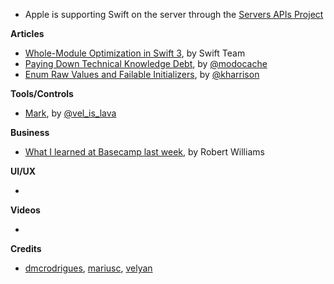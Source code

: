* Apple is supporting Swift on the server through the [Servers APIs Project](https://swift.org/server-apis/)

**Articles**

* [Whole-Module Optimization in Swift 3](https://swift.org/blog/whole-module-optimizations/), by Swift Team
* [Paying Down Technical Knowledge Debt](http://modocache.io/technical-knowledge-debt), by [@modocache](https://twitter.com/modocache)
* [Enum Raw Values and Failable Initializers](http://useyourloaf.com/blog/enum-raw-values-and-failable-initializers/), by [@kharrison](https://twitter.com/kharrison)

**Tools/Controls**

* [Mark](https://github.com/velyan/Mark), by [@vel_is_lava](https://twitter.com/vel_is_lava)

**Business**

* [What I learned at Basecamp last week](https://clientgiant.us/what-i-learned-at-basecamp-last-week-9961736a3672#.uj0ip8v6g), by Robert Williams

**UI/UX**

*

**Videos**

*

**Credits**

* [dmcrodrigues](https://twitter.com/dmcrodrigues), [mariusc](https://github.com/mariusc), [velyan](https://github.com/velyan)
